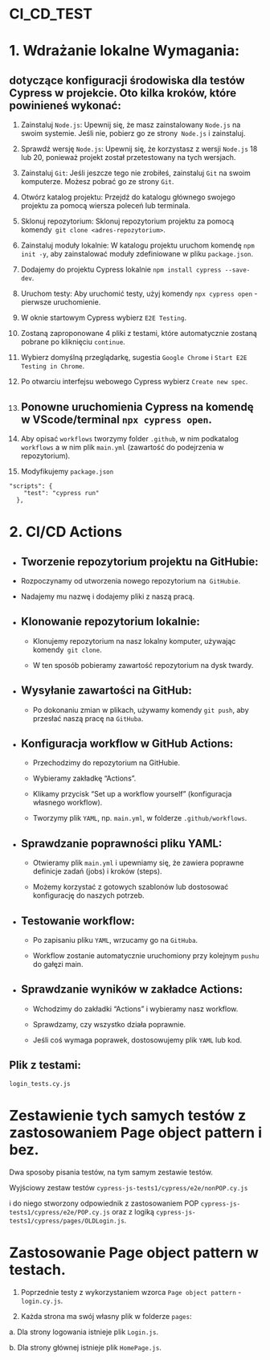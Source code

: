 # CI_CD_TEST

# 1. Wdrażanie lokalne Wymagania:

## dotyczące konfiguracji środowiska dla testów Cypress w projekcie. Oto kilka kroków, które powinieneś wykonać:

1. Zainstaluj `Node.js`: Upewnij się, że masz zainstalowany `Node.js` na swoim systemie. Jeśli nie, pobierz go ze strony` Node.js` i zainstaluj.

2. Sprawdź wersję `Node.js`: Upewnij się, że korzystasz z wersji `Node.js` 18 lub 20, ponieważ projekt został przetestowany na tych wersjach.

3. Zainstaluj `Git`: Jeśli jeszcze tego nie zrobiłeś, zainstaluj `Git` na swoim komputerze. Możesz pobrać go ze strony `Git`.

4. Otwórz katalog projektu: Przejdź do katalogu głównego swojego projektu za pomocą wiersza poleceń lub terminala.

5. Sklonuj repozytorium: Sklonuj repozytorium projektu za pomocą komendy` git clone <adres-repozytorium>`.

6. Zainstaluj moduły lokalnie: W katalogu projektu uruchom komendę `npm init -y`, aby zainstalować moduły zdefiniowane w pliku `package.json`.

7. Dodajemy do projektu Cypress lokalnie `npm install cypress --save-dev`.

8. Uruchom testy: Aby uruchomić testy, użyj komendy `npx cypress open` - pierwsze uruchomienie.

9. W oknie startowym Cypress wybierz `E2E Testing`.

10. Zostaną zaproponowane 4 pliki z testami, które automatycznie zostaną pobrane po kliknięciu `continue`.

11. Wybierz domyślną przeglądarkę, sugestia `Google Chrome` i `Start E2E Testing in Chrome`.

12. Po otwarciu interfejsu webowego Cypress wybierz `Create new spec`.

13. ## Ponowne uruchomienia Cypress na komendę w VScode/terminal `npx cypress open`.

14. Aby opisać `workflows` tworzymy folder `.github`, w nim podkatalog `workflows` a w nim plik `main.yml` (zawartość do podejrzenia w repozytorium).

15. Modyfikujemy `package.json`

```
"scripts": {
    "test": "cypress run"
  },

```

# 2. CI/CD Actions

- ## Tworzenie repozytorium projektu na GitHubie:

- Rozpoczynamy od utworzenia nowego repozytorium na` GitHubie`.

- Nadajemy mu nazwę i dodajemy pliki z naszą pracą.

- ## Klonowanie repozytorium lokalnie:

  - Klonujemy repozytorium na nasz lokalny komputer, używając komendy` git clone`.

  - W ten sposób pobieramy zawartość repozytorium na dysk twardy.

- ## Wysyłanie zawartości na GitHub:

  - Po dokonaniu zmian w plikach, używamy komendy `git push`, aby przesłać naszą pracę na `GitHuba`.

- ## Konfiguracja workflow w GitHub Actions:

  - Przechodzimy do repozytorium na GitHubie.

  - Wybieramy zakładkę “Actions”.

  - Klikamy przycisk “Set up a workflow yourself” (konfiguracja własnego workflow).

  - Tworzymy plik `YAML`, np. `main.yml`, w folderze `.github/workflows`.

- ## Sprawdzanie poprawności pliku YAML:

  - Otwieramy plik `main.yml` i upewniamy się, że zawiera poprawne definicje zadań (jobs) i kroków (steps).

  - Możemy korzystać z gotowych szablonów lub dostosować konfigurację do naszych potrzeb.

- ## Testowanie workflow:

  - Po zapisaniu pliku `YAML`, wrzucamy go na `GitHuba`.

  - Workflow zostanie automatycznie uruchomiony przy kolejnym `pushu` do gałęzi main.

- ## Sprawdzanie wyników w zakładce Actions:

  - Wchodzimy do zakładki “Actions” i wybieramy nasz workflow.

  - Sprawdzamy, czy wszystko działa poprawnie.

  - Jeśli coś wymaga poprawek, dostosowujemy plik `YAML` lub kod.

## Plik z testami:

`login_tests.cy.js`

# Zestawienie tych samych testów z zastosowaniem Page object pattern i bez.

Dwa sposoby pisania testów, na tym samym zestawie testów.

Wyjściowy zestaw testów `cypress-js-tests1/cypress/e2e/nonPOP.cy.js`

i do niego stworzony odpowiednik z zastosowaniem POP `cypress-js-tests1/cypress/e2e/POP.cy.js`
oraz z logiką `cypress-js-tests1/cypress/pages/OLDLogin.js`.

# Zastosowanie Page object pattern w testach.

1. Poprzednie testy z wykorzystaniem wzorca `Page object pattern` - `login.cy.js`.

2. Każda strona ma swój własny plik w folderze `pages`:

a. Dla strony logowania istnieje plik `Login.js`.

b. Dla strony głównej istnieje plik `HomePage.js`.
